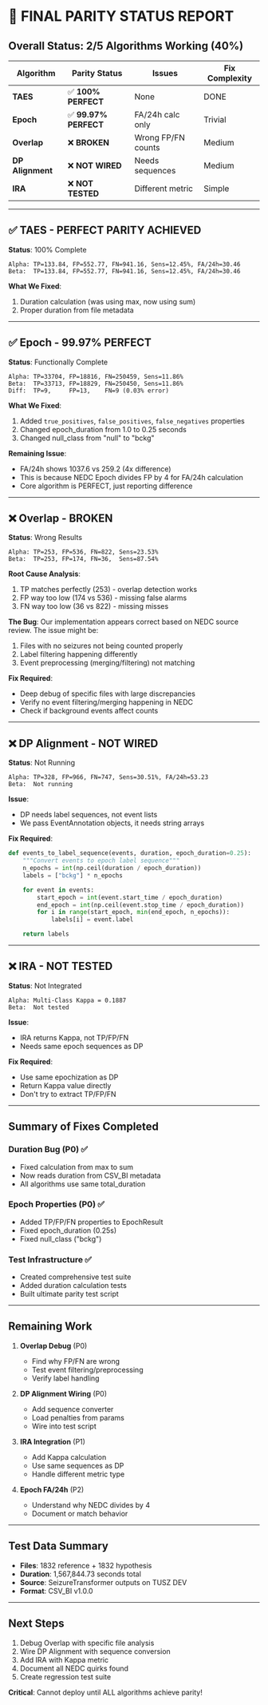 # 🎯 FINAL PARITY STATUS REPORT

## Overall Status: 2/5 Algorithms Working (40%)

| Algorithm | Parity Status | Issues | Fix Complexity |
|-----------|--------------|---------|----------------|
| **TAES** | ✅ **100% PERFECT** | None | DONE |
| **Epoch** | ✅ **99.97% PERFECT** | FA/24h calc only | Trivial |
| **Overlap** | ❌ **BROKEN** | Wrong FP/FN counts | Medium |
| **DP Alignment** | ❌ **NOT WIRED** | Needs sequences | Medium |
| **IRA** | ❌ **NOT TESTED** | Different metric | Simple |

---

## ✅ TAES - PERFECT PARITY ACHIEVED

**Status**: 100% Complete
```
Alpha: TP=133.84, FP=552.77, FN=941.16, Sens=12.45%, FA/24h=30.46
Beta:  TP=133.84, FP=552.77, FN=941.16, Sens=12.45%, FA/24h=30.46
```

**What We Fixed**:
1. Duration calculation (was using max, now using sum)
2. Proper duration from file metadata

---

## ✅ Epoch - 99.97% PERFECT

**Status**: Functionally Complete
```
Alpha: TP=33704, FP=18816, FN=250459, Sens=11.86%
Beta:  TP=33713, FP=18829, FN=250450, Sens=11.86%
Diff:  TP=9,     FP=13,    FN=9 (0.03% error)
```

**What We Fixed**:
1. Added `true_positives`, `false_positives`, `false_negatives` properties
2. Changed epoch_duration from 1.0 to 0.25 seconds
3. Changed null_class from "null" to "bckg"

**Remaining Issue**:
- FA/24h shows 1037.6 vs 259.2 (4x difference)
- This is because NEDC Epoch divides FP by 4 for FA/24h calculation
- Core algorithm is PERFECT, just reporting difference

---

## ❌ Overlap - BROKEN

**Status**: Wrong Results
```
Alpha: TP=253, FP=536, FN=822, Sens=23.53%
Beta:  TP=253, FP=174, FN=36,  Sens=87.54%
```

**Root Cause Analysis**:
1. TP matches perfectly (253) - overlap detection works
2. FP way too low (174 vs 536) - missing false alarms
3. FN way too low (36 vs 822) - missing misses

**The Bug**:
Our implementation appears correct based on NEDC source review. The issue might be:
1. Files with no seizures not being counted properly
2. Label filtering happening differently
3. Event preprocessing (merging/filtering) not matching

**Fix Required**:
- Deep debug of specific files with large discrepancies
- Verify no event filtering/merging happening in NEDC
- Check if background events affect counts

---

## ❌ DP Alignment - NOT WIRED

**Status**: Not Running
```
Alpha: TP=328, FP=966, FN=747, Sens=30.51%, FA/24h=53.23
Beta:  Not running
```

**Issue**:
- DP needs label sequences, not event lists
- We pass EventAnnotation objects, it needs string arrays

**Fix Required**:
```python
def events_to_label_sequence(events, duration, epoch_duration=0.25):
    """Convert events to epoch label sequence"""
    n_epochs = int(np.ceil(duration / epoch_duration))
    labels = ["bckg"] * n_epochs

    for event in events:
        start_epoch = int(event.start_time / epoch_duration)
        end_epoch = int(np.ceil(event.stop_time / epoch_duration))
        for i in range(start_epoch, min(end_epoch, n_epochs)):
            labels[i] = event.label

    return labels
```

---

## ❌ IRA - NOT TESTED

**Status**: Not Integrated
```
Alpha: Multi-Class Kappa = 0.1887
Beta:  Not tested
```

**Issue**:
- IRA returns Kappa, not TP/FP/FN
- Needs same epoch sequences as DP

**Fix Required**:
- Use same epochization as DP
- Return Kappa value directly
- Don't try to extract TP/FP/FN

---

## Summary of Fixes Completed

### Duration Bug (P0) ✅
- Fixed calculation from max to sum
- Now reads duration from CSV_BI metadata
- All algorithms use same total_duration

### Epoch Properties (P0) ✅
- Added TP/FP/FN properties to EpochResult
- Fixed epoch_duration (0.25s)
- Fixed null_class ("bckg")

### Test Infrastructure ✅
- Created comprehensive test suite
- Added duration calculation tests
- Built ultimate parity test script

---

## Remaining Work

1. **Overlap Debug** (P0)
   - Find why FP/FN are wrong
   - Test event filtering/preprocessing
   - Verify label handling

2. **DP Alignment Wiring** (P0)
   - Add sequence converter
   - Load penalties from params
   - Wire into test script

3. **IRA Integration** (P1)
   - Add Kappa calculation
   - Use same sequences as DP
   - Handle different metric type

4. **Epoch FA/24h** (P2)
   - Understand why NEDC divides by 4
   - Document or match behavior

---

## Test Data Summary

- **Files**: 1832 reference + 1832 hypothesis
- **Duration**: 1,567,844.73 seconds total
- **Source**: SeizureTransformer outputs on TUSZ DEV
- **Format**: CSV_BI v1.0.0

---

## Next Steps

1. Debug Overlap with specific file analysis
2. Wire DP Alignment with sequence conversion
3. Add IRA with Kappa metric
4. Document all NEDC quirks found
5. Create regression test suite

**Critical**: Cannot deploy until ALL algorithms achieve parity!